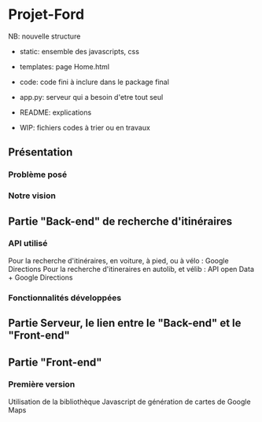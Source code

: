 # Projet-Ford

NB: nouvelle structure
- static: ensemble des javascripts, css  
- templates: page Home.html  
- code: code fini à inclure dans le package final  
- app.py: serveur qui a besoin d'etre tout seul  
- README: explications  

- WIP: fichiers codes à trier ou en travaux  


## Présentation
### Problème posé
### Notre vision

## Partie "Back-end" de recherche d'itinéraires
### API utilisé
Pour la recherche d'itinéraires, en voiture, à pied, ou à vélo : Google Directions
Pour la recherche d'itineraires en autolib, et vélib : API open Data + Google Directions

### Fonctionnalités développées

## Partie Serveur, le lien entre le "Back-end" et le "Front-end"

## Partie "Front-end"
### Première version
Utilisation de la bibliothèque Javascript de génération de cartes de Google Maps
